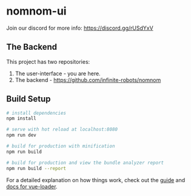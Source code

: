 # nomnom-ui

Join our discord for more info: https://discord.gg/rUSdYxV 

## The Backend 
This project has two repositories: 
1. The user-interface - you are here. 
2. The backend - https://github.com/infinite-robots/nomnom 

## Build Setup

``` bash
# install dependencies
npm install

# serve with hot reload at localhost:8080
npm run dev

# build for production with minification
npm run build

# build for production and view the bundle analyzer report
npm run build --report
```

For a detailed explanation on how things work, check out the [guide](http://vuejs-templates.github.io/webpack/) and [docs for vue-loader](http://vuejs.github.io/vue-loader).
